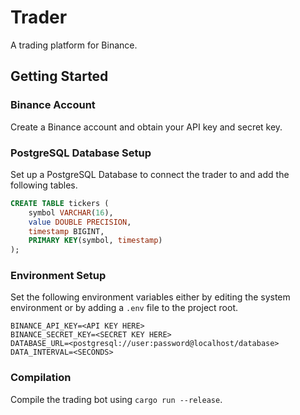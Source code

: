# Trader

A trading platform for Binance.

## Getting Started

### Binance Account

Create a Binance account and obtain your API key and secret key.

### PostgreSQL Database Setup

Set up a PostgreSQL Database to connect the trader to and add the following tables.

```sql
CREATE TABLE tickers (
    symbol VARCHAR(16),
    value DOUBLE PRECISION,
    timestamp BIGINT,
    PRIMARY KEY(symbol, timestamp)
);
```

### Environment Setup

Set the following environment variables either by editing the system environment or by adding a `.env` file to the project root.

```text
BINANCE_API_KEY=<API KEY HERE>
BINANCE_SECRET_KEY=<SECRET KEY HERE>
DATABASE_URL=<postgresql://user:password@localhost/database>
DATA_INTERVAL=<SECONDS>
```

### Compilation

Compile the trading bot using `cargo run --release`.
